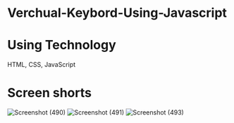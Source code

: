 # Verchual-Keybord-Using-Javascript
# Using Technology
HTML, CSS, JavaScript
# Screen shorts
![Screenshot (490)](https://user-images.githubusercontent.com/93989396/219435954-cdfbe88a-fb48-4d1f-a983-d35d85300f2e.png)
![Screenshot (491)](https://user-images.githubusercontent.com/93989396/219435964-1fb72a6e-585c-4689-addc-ca22136bc9d7.png)
![Screenshot (493)](https://user-images.githubusercontent.com/93989396/219435973-e93fc555-6f2d-476a-855b-b55b6b80e7da.png)
